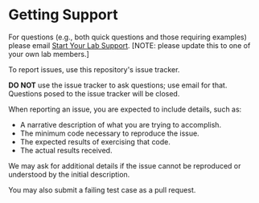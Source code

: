 # Getting Support

For questions (e.g., both quick questions and those requiring examples) please email
[Start Your Lab Support](mailto:support@startyourlab.com). [NOTE: please update this to one
of your own lab members.]

To report issues, use this repository's issue tracker.

**DO NOT** use the issue tracker to ask questions; use email for
that. Questions posed to the issue tracker will be closed.

When reporting an issue, you are expected to include details, such as:

- A narrative description of what you are trying to accomplish.
- The minimum code necessary to reproduce the issue.
- The expected results of exercising that code.
- The actual results received.

We may ask for additional details if the issue cannot be reproduced or understood
by the initial description.

You may also submit a failing test case as a pull request.

